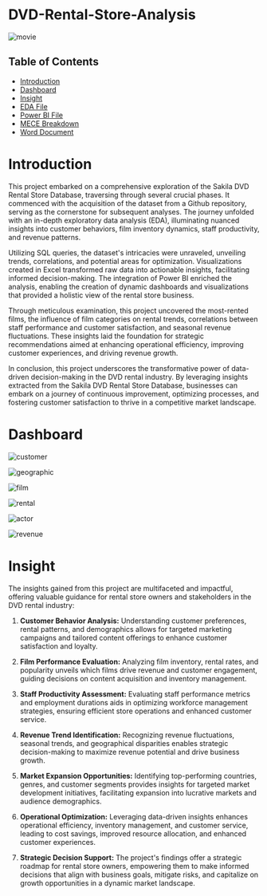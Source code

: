 # DVD-Rental-Store-Analysis

![movie](https://github.com/madhavyawale7/DVD-Rental-Store-Analysis/assets/159420665/516c31c2-2b43-47e1-8b82-ec18790b7569)

## Table of Contents

- [Introduction](#introduction)
- [Dashboard](#Dashboard)
- [Insight](#Insight)
- [EDA File](https://github.com/madhavyawale7/DVD-Rental-Store-Analysis/blob/main/EDA%20Of%20Movie%20Rental%20Analytics.xlsx)
- [Power BI File](https://github.com/madhavyawale7/DVD-Rental-Store-Analysis/blob/main/Power%20Bi%20Of%20Movie%20Rental%20Analytics.pbix)
- [MECE Breakdown](https://github.com/madhavyawale7/DVD-Rental-Store-Analysis/blob/main/MECE%20Of%20Movie%20Rental%20Analytics.docx)
- [Word Document]()

  
# Introduction

This project embarked on a comprehensive exploration of the Sakila DVD Rental Store Database, traversing through several crucial phases. It commenced with the acquisition of the dataset from a Github repository, serving as the cornerstone for subsequent analyses. The journey unfolded with an in-depth exploratory data analysis (EDA), illuminating nuanced insights into customer behaviors, film inventory dynamics, staff productivity, and revenue patterns.

Utilizing SQL queries, the dataset's intricacies were unraveled, unveiling trends, correlations, and potential areas for optimization. Visualizations created in Excel transformed raw data into actionable insights, facilitating informed decision-making. The integration of Power BI enriched the analysis, enabling the creation of dynamic dashboards and visualizations that provided a holistic view of the rental store business.

Through meticulous examination, this project uncovered the most-rented films, the influence of film categories on rental trends, correlations between staff performance and customer satisfaction, and seasonal revenue fluctuations. These insights laid the foundation for strategic recommendations aimed at enhancing operational efficiency, improving customer experiences, and driving revenue growth.

In conclusion, this project underscores the transformative power of data-driven decision-making in the DVD rental industry. By leveraging insights extracted from the Sakila DVD Rental Store Database, businesses can embark on a journey of continuous improvement, optimizing processes, and fostering customer satisfaction to thrive in a competitive market landscape.


# Dashboard 

![customer](https://github.com/madhavyawale7/DVD-Rental-Store-Analysis/assets/159420665/65e5ecaa-1dba-48aa-8d6a-7a1941fb47e5)


![geographic](https://github.com/madhavyawale7/DVD-Rental-Store-Analysis/assets/159420665/574ec85f-c46c-48c7-9216-24f0b8c45c21)


![film](https://github.com/madhavyawale7/DVD-Rental-Store-Analysis/assets/159420665/c27ed7af-dcd1-443f-a5eb-3f09d2cb0b06)


![rental](https://github.com/madhavyawale7/DVD-Rental-Store-Analysis/assets/159420665/4380b7ce-1a6e-462a-a102-c28377fd8eae)


![actor](https://github.com/madhavyawale7/DVD-Rental-Store-Analysis/assets/159420665/08284152-958f-4793-9a4f-3526b2d98b2c)


![revenue](https://github.com/madhavyawale7/DVD-Rental-Store-Analysis/assets/159420665/b02acdae-68a7-48c0-b73a-fca01cd25db0)

# Insight 

The insights gained from this project are multifaceted and impactful, offering valuable guidance for rental store owners and stakeholders in the DVD rental industry:

1. **Customer Behavior Analysis:** Understanding customer preferences, rental patterns, and demographics allows for targeted marketing campaigns and tailored content offerings to enhance customer satisfaction and loyalty.

2. **Film Performance Evaluation:** Analyzing film inventory, rental rates, and popularity unveils which films drive revenue and customer engagement, guiding decisions on content acquisition and inventory management.

3. **Staff Productivity Assessment:** Evaluating staff performance metrics and employment durations aids in optimizing workforce management strategies, ensuring efficient store operations and enhanced customer service.

4. **Revenue Trend Identification:** Recognizing revenue fluctuations, seasonal trends, and geographical disparities enables strategic decision-making to maximize revenue potential and drive business growth.

5. **Market Expansion Opportunities:** Identifying top-performing countries, genres, and customer segments provides insights for targeted market development initiatives, facilitating expansion into lucrative markets and audience demographics.

6. **Operational Optimization:** Leveraging data-driven insights enhances operational efficiency, inventory management, and customer service, leading to cost savings, improved resource allocation, and enhanced customer experiences.

7. **Strategic Decision Support:** The project's findings offer a strategic roadmap for rental store owners, empowering them to make informed decisions that align with business goals, mitigate risks, and capitalize on growth opportunities in a dynamic market landscape.
